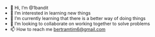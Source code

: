 - 👋 Hi, I’m @1bandit
- 👀 I’m interested in learning new things 
- 🌱 I’m currently learning that there is a better way of doing things 
- 💞️ I’m looking to collaborate on working together to solve problems 
- 📫 How to reach me bertramtim6@gmail.com

<!---
1bandit/1bandit is a ✨ special ✨ repository because its `README.md` (this file) appears on your GitHub profile.
You can click the Preview link to take a look at your changes.
--->
